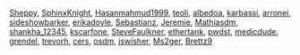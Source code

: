 [Sheppy](/en-US/profiles/Sheppy),
[SphinxKnight](/en-US/profiles/SphinxKnight),
[Hasanmahmud1999](/en-US/profiles/Hasanmahmud1999),
[teoli](/en-US/profiles/teoli), [albedoa](/en-US/profiles/albedoa),
[karbassi](/en-US/profiles/karbassi),
[arronei](/en-US/profiles/arronei),
[sideshowbarker](/en-US/profiles/sideshowbarker),
[erikadoyle](/en-US/profiles/erikadoyle),
[Sebastianz](/en-US/profiles/Sebastianz),
[Jeremie](/en-US/profiles/Jeremie),
[Mathiasdm](/en-US/profiles/Mathiasdm),
[shankha\_12345](/en-US/profiles/shankha_12345),
[kscarfone](/en-US/profiles/kscarfone),
[SteveFaulkner](/en-US/profiles/SteveFaulkner),
[ethertank](/en-US/profiles/ethertank), [pwdst](/en-US/profiles/pwdst),
[medicdude](/en-US/profiles/medicdude),
[grendel](/en-US/profiles/grendel), [trevorh](/en-US/profiles/trevorh),
[cers](/en-US/profiles/cers), [osdm](/en-US/profiles/osdm),
[jswisher](/en-US/profiles/jswisher), [Ms2ger](/en-US/profiles/Ms2ger),
[Brettz9](/en-US/profiles/Brettz9)
